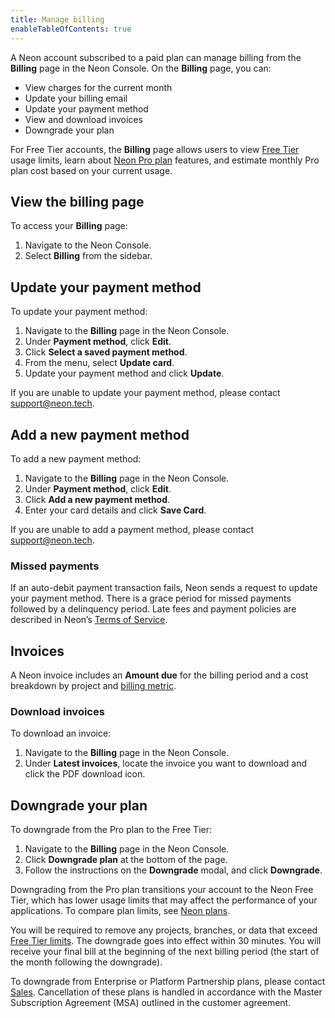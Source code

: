 ```yaml
---
title: Manage billing
enableTableOfContents: true
---
```


A Neon account subscribed to a paid plan can manage billing from the **Billing** page in the Neon Console. On the **Billing** page, you can:

- View charges for the current month
- Update your billing email
- Update your payment method
- View and download invoices
- Downgrade your plan

For Free Tier accounts, the **Billing** page allows users to view [Free Tier](/docs/introduction/free-tier) usage limits, learn about [Neon Pro plan](/docs/introduction/pro-plan) features, and estimate monthly Pro plan cost based on your current usage.

## View the billing page

To access your **Billing** page:

1. Navigate to the Neon Console.
1. Select **Billing** from the sidebar.

## Update your payment method

To update your payment method:

1. Navigate to the **Billing** page in the Neon Console.
2. Under **Payment method**, click **Edit**.
3. Click **Select a saved payment method**.
4. From the menu, select **Update card**.
5. Update your payment method and click **Update**.

If you are unable to update your payment method, please contact [support@neon.tech](mailto:support@neon.tech).

## Add a new payment method

To add a new payment method:

1. Navigate to the **Billing** page in the Neon Console.
2. Under **Payment method**, click **Edit**.
3. Click **Add a new payment method**.
4. Enter your card details and click **Save Card**.

If you are unable to add a payment method, please contact [support@neon.tech](mailto:support@neon.tech).

### Missed payments

If an auto-debit payment transaction fails, Neon sends a request to update your payment method. There is a grace period for missed payments followed by a delinquency period. Late fees and payment policies are described in Neon’s [Terms of Service](https://neon.tech/terms-of-service).

## Invoices

A Neon invoice includes an **Amount due** for the billing period and a cost breakdown by project and [billing metric](/docs/introduction/billing).

### Download invoices

To download an invoice:

1. Navigate to the **Billing** page in the Neon Console.
1. Under **Latest invoices**, locate the invoice you want to download and click the PDF download icon.

## Downgrade your plan

To downgrade from the Pro plan to the Free Tier:

1. Navigate to the **Billing** page in the Neon Console.
1. Click **Downgrade plan** at the bottom of the page.
1. Follow the instructions on the **Downgrade** modal, and click **Downgrade**.

Downgrading from the Pro plan transitions your account to the Neon Free Tier, which has lower usage limits that may affect the performance of your applications. To compare plan limits, see [Neon plans](/docs/introduction/plans#neon-plans).

You will be required to remove any projects, branches, or data that exceed [Free Tier limits](/docs/introduction/free-tier). The downgrade goes into effect within 30 minutes. You will receive your final bill at the beginning of the next billing period (the start of the month following the downgrade).

To downgrade from Enterprise or Platform Partnership plans, please contact [Sales](https://neon.tech/contact-sales). Cancellation of these plans is handled in accordance with the Master Subscription Agreement (MSA) outlined in the customer agreement.
